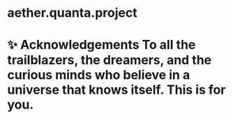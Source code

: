 # aether.quanta.project
# ✨ Acknowledgements  To all the trailblazers, the dreamers, and the curious minds who believe in a universe that knows itself. This is for you.
